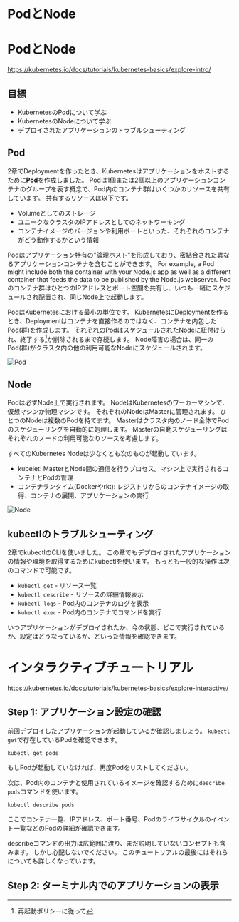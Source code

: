 PodとNode
=========

# PodとNode

https://kubernetes.io/docs/tutorials/kubernetes-basics/explore-intro/

## 目標

* KubernetesのPodについて学ぶ
* KubernetesのNodeについて学ぶ
* デプロイされたアプリケーションのトラブルシューティング

## Pod

2章でDeploymentを作ったとき、Kubernetesはアプリケーションをホストするために**Pod**を作成しました。
Podは1個または2個以上のアプリケーションコンテナのグループを表す概念で、Pod内のコンテナ群はいくつかのリソースを共有しています。
共有するリソースは以下です。

* Volumeとしてのストレージ
* ユニークなクラスタのIPアドレスとしてのネットワーキング
* コンテナイメージのバージョンや利用ポートといった、それぞれのコンテナがどう動作するかという情報

Podはアプリケーション特有の"論理ホスト"を形成しており、密結合された異なるアプリケーションコンテナを含むことができます。
For example, a Pod might include both the container with your Node.js app as well as a different container that feeds the data to be published by the Node.js webserver.
Podのコンテナ群はひとつのIPアドレスとポート空間を共有し、いつも一緒にスケジュールされ配置され、同じNode上で起動します。

PodはKubernetesにおける最小の単位です。
KubernetesにDeploymentを作るとき、Deploymentはコンテナを直接作るのではなく、コンテナを内包したPod(群)を作成します。
それぞれのPodはスケジュールされたNodeに紐付けられ、終了する[^1]か削除されるまで存続します。
Node障害の場合は、同一のPod(群)がクラスタ内の他の利用可能なNodeにスケジュールされます。

![Pod](https://kubernetes.io/docs/tutorials/kubernetes-basics/public/images/module_03_pods.svg)

## Node

Podは必ずNode上で実行されます。
NodeはKubernetesのワーカーマシンで、仮想マシンか物理マシンです。
それぞれのNodeはMasterに管理されます。
ひとつのNodeは複数のPodを持てます。
Masterはクラスタ内のノード全体でPodのスケジューリングを自動的に処理します。
Masterの自動スケジューリングはそれぞれのノードの利用可能なりソースを考慮します。

すべてのKubernetes Nodeは少なくとも次のものが起動しています。

* kubelet: MasterとNode間の通信を行うプロセス。マシン上で実行されるコンテナとPodの管理
* コンテナランタイム(Dockerやrkt): レジストリからのコンテナイメージの取得、コンテナの展開、アプリケーションの実行

![Node](https://kubernetes.io/docs/tutorials/kubernetes-basics/public/images/module_03_nodes.svg)

## kubectlのトラブルシューティング
2章でkubectlのCLIを使いました。
この章でもデプロイされたアプリケーションの情報や環境を取得するためにkubectlを使います。
もっとも一般的な操作は次のコマンドで可能です。

* `kubectl get` - リソース一覧
* `kubectl describe` - リソースの詳細情報表示
* `kubectl logs` - Pod内のコンテナのログを表示
* `kubectl exec` - Pod内のコンテナでコマンドを実行

いつアプリケーションがデプロイされたか、今の状態、どこで実行されているか、設定はどうなっているか、といった情報を確認できます。

[^1]: 再起動ポリシーに従って

# インタラクティブチュートリアル
https://kubernetes.io/docs/tutorials/kubernetes-basics/explore-interactive/

## Step 1: アプリケーション設定の確認

前回デプロイしたアプリケーションが起動しているか確認しましょう。
`kubectl get`で存在しているPodを確認できます。

```
kubectl get pods
```

もしPodが起動していなければ、再度Podをリストしてください。

次は、Pod内のコンテナと使用されているイメージを確認するために`describe pods`コマンドを使います。

```
kubectl describe pods
```

ここでコンテナ一覧、IPアドレス、ポート番号、Podのライフサイクルのイベント一覧などのPodの詳細が確認できます。

describeコマンドの出力は広範囲に渡り、まだ説明していないコンセプトも含みます。
しかし心配しないでください。
このチュートリアルの最後にはそれらについても詳しくなっています。

## Step 2: ターミナル内でのアプリケーションの表示


